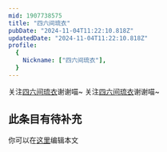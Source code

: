 ```yaml
---
mid: 1907738575
title: "四六间琉衣"
pubDate: "2024-11-04T11:22:10.818Z"
updatedDate: "2024-11-04T11:22:10.818Z"
profile:
  {
    Nickname: ["四六间琉衣"],
  }
---
```


关注[四六间琉衣](https://space.bilibili.com/1907738575)谢谢喵~ 关注[四六间琉衣](https://space.bilibili.com/1907738575)谢谢喵~

## 此条目有待补充
你可以在[这里](https://github.com/Yuhanawa/VTuber.ICU-Content/edit/master/v/四六间琉衣/index.md)编辑本文
